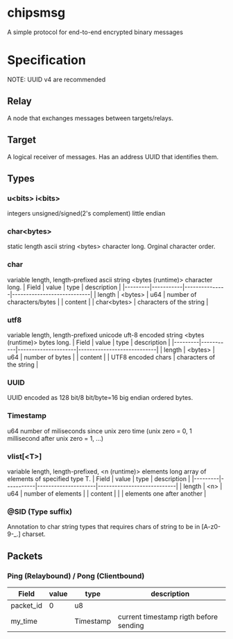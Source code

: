# chipsmsg
A simple protocol for end-to-end encrypted binary messages

# Specification
NOTE: UUID v4 are recommended
## Relay
A node that exchanges messages between targets/relays.
## Target
A logical receiver of messages. Has an address UUID that identifies them.
## Types
### u\<bits\> i\<bits\>
integers unsigned/signed(2's complement) little endian
### char\<bytes\>
static length ascii string \<bytes\> character long. Orginal character order.
### char
variable length, length-prefixed ascii string \<bytes (runtime)\> character long.
| Field   | value     | type          | description                |
|---------|-----------|---------------|----------------------------|
| length  | \<bytes\> | u64           | number of characters/bytes |
| content |           | char\<bytes\> | characters of the string   |
### utf8
variable length, length-prefixed unicode uft-8 encoded string \<bytes (runtime)\> bytes long.
| Field   | value     | type                | description                |
|---------|-----------|---------------------|----------------------------|
| length  | \<bytes\> | u64                 | number of bytes            |
| content |           | UTF8 encoded chars  | characters of the string   |
### UUID
UUID encoded as 128 bit/8 bit/byte=16 big endian ordered bytes.
### Timestamp
u64 number of miliseconds since unix zero time (unix zero = 0, 1 millisecond after unix zero = 1, ...)
### vlist\[\<T\>\]
variable length, length-prefixed, <n (runtime)> elements long array of elements of specified type T.
| Field   | value     | type                | description                |
|---------|-----------|---------------------|----------------------------|
| length  | \<n\>     | u64                 | number of elements         |
| content |           | <T>                 | elements one after another |
### @SID (Type suffix)
Annotation to char string types that requires chars of string to be in [A-z0-9-_.] charset.
## Packets
### Ping (Relaybound) / Pong (Clientbound)
| Field     | value | type      | description                            |
|-----------|-------|-----------|----------------------------------------|
| packet_id | 0     | u8        |                                        |
| my_time   |       | Timestamp | current timestamp rigth before sending |

